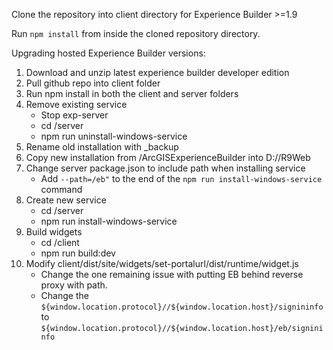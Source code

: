 Clone the repository into client directory for Experience Builder >=1.9

Run `npm install` from inside the cloned repository directory.

Upgrading hosted Experience Builder versions:
1. Download and unzip latest experience builder developer edition
2. Pull github repo into client folder
3. Run npm install in both the client and server folders
4. Remove existing service
   - Stop exp-server
   - cd /server
   - npm run uninstall-windows-service
5. Rename old installation with _backup
6. Copy new installation from /ArcGISExperienceBuilder into D://R9Web
7. Change server package.json to include path when installing service
    - Add `--path=/eb"` to the end of the `npm run install-windows-service` command 
8. Create new service
    - cd /server
    - npm run install-windows-service
9. Build widgets
    - cd /client
    - npm run build:dev
10. Modify client/dist/site/widgets/set-portalurl/dist/runtime/widget.js
    - Change the one remaining issue with putting EB behind reverse proxy with path.
    - Change the `${window.location.protocol}//${window.location.host}/signininfo` to `${window.location.protocol}//${window.location.host}/eb/signininfo`
